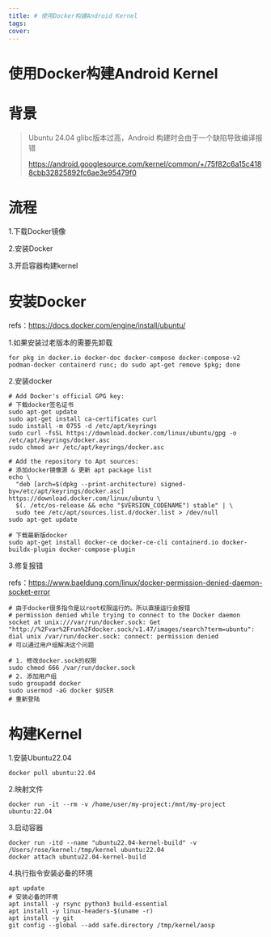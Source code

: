 ```yaml
---
title: # 使用Docker构建Android Kernel
tags:
cover:
---
```




# 使用Docker构建Android Kernel



# 背景



> Ubuntu 24.04 glibc版本过高，Android 构建时会由于一个缺陷导致编译报错
>
> https://android.googlesource.com/kernel/common/+/75f82c6a15c4188cbb32825892fc6ae3e95479f0





# 流程



1.下载Docker镜像

2.安装Docker

3.开启容器构建kernel





# 安装Docker



refs：https://docs.docker.com/engine/install/ubuntu/

1.如果安装过老版本的需要先卸载

```shell
for pkg in docker.io docker-doc docker-compose docker-compose-v2 podman-docker containerd runc; do sudo apt-get remove $pkg; done
```

2.安装docker

```shell
# Add Docker's official GPG key:
# 下载docker签名证书
sudo apt-get update
sudo apt-get install ca-certificates curl
sudo install -m 0755 -d /etc/apt/keyrings
sudo curl -fsSL https://download.docker.com/linux/ubuntu/gpg -o /etc/apt/keyrings/docker.asc
sudo chmod a+r /etc/apt/keyrings/docker.asc

# Add the repository to Apt sources:
# 添加docker镜像源 & 更新 apt package list
echo \
  "deb [arch=$(dpkg --print-architecture) signed-by=/etc/apt/keyrings/docker.asc] https://download.docker.com/linux/ubuntu \
  $(. /etc/os-release && echo "$VERSION_CODENAME") stable" | \
  sudo tee /etc/apt/sources.list.d/docker.list > /dev/null
sudo apt-get update

# 下载最新版docker
sudo apt-get install docker-ce docker-ce-cli containerd.io docker-buildx-plugin docker-compose-plugin

```

3.修复报错



refs：https://www.baeldung.com/linux/docker-permission-denied-daemon-socket-error

```shell
# 由于docker很多指令是以root权限运行的。所以直接运行会报错
# permission denied while trying to connect to the Docker daemon socket at unix:///var/run/docker.sock: Get "http://%2Fvar%2Frun%2Fdocker.sock/v1.47/images/search?term=ubuntu": dial unix /var/run/docker.sock: connect: permission denied
# 可以通过用户组解决这个问题

# 1. 修改docker.sock的权限
sudo chmod 666 /var/run/docker.sock
# 2. 添加用户组
sudo groupadd docker
sudo usermod -aG docker $USER
# 重新登陆
```



# 构建Kernel



1.安装Ubuntu22.04

```shell
docker pull ubuntu:22.04
```



2.映射文件

```shell
docker run -it --rm -v /home/user/my-project:/mnt/my-project ubuntu:22.04
```



3.启动容器

```shell
docker run -itd --name "ubuntu22.04-kernel-build" -v /Users/rose/kernel:/tmp/kernel ubuntu:22.04
docker attach ubuntu22.04-kernel-build
```



4.执行指令安装必备的环境

```shell
apt update
# 安装必备的环境
apt install -y rsync python3 build-essential
apt install -y linux-headers-$(uname -r)
apt install -y git
git config --global --add safe.directory /tmp/kernel/aosp
```

